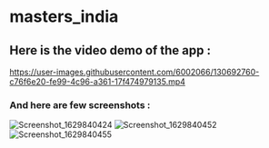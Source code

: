 # masters_india

## Here is the video demo of the app :



https://user-images.githubusercontent.com/6002066/130692760-c76f6e20-fe99-4c96-a361-17f474979135.mp4

### And here are few screenshots :

![Screenshot_1629840424](https://user-images.githubusercontent.com/6002066/130692805-95a33ccb-dc8d-4f13-ac1f-f86da1b52b47.png)
![Screenshot_1629840452](https://user-images.githubusercontent.com/6002066/130692806-223c0f7d-a78a-4a0d-8fb9-418e353fc160.png)
![Screenshot_1629840455](https://user-images.githubusercontent.com/6002066/130692817-16826aa9-1113-4eca-9976-cc650848e3b2.png)
